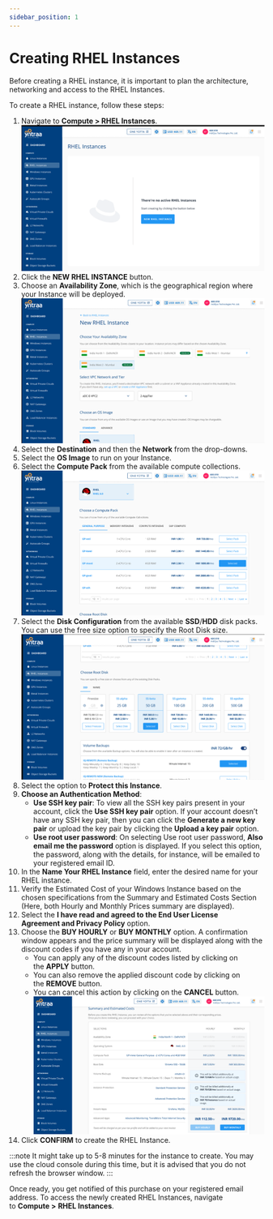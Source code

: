```yaml
---
sidebar_position: 1
---
```

# Creating RHEL Instances
Before creating a RHEL instance, it is important to plan the architecture, networking and access to the RHEL Instances. 

To create a RHEL instance, follow these steps:

1. Navigate to **Compute > RHEL Instances**.
![rhelinstance](img/rhelinstance.png)
2. Click the **NEW RHEL INSTANCE** button. 
3. Choose an **Availability Zone**, which is the geographical region where your Instance will be deployed. 
![rhelzone](img/rhelzone.png)
4. Select the **Destination** and then the **Network** from the drop-downs.
5. Select the **OS Image** to run on your Instance.
6. Select the **Compute Pack** from the available compute collections.
![computerhel](img/computerhel.png)
7. Select the **Disk Configuration** from the available **SSD**/**HDD** disk packs. You can use the free size option to specify the Root Disk size.
![rootdiskrhel](img/rootdiskrhel.png)
8. Select the option to **Protect this Instance**.
9. **Choose an Authentication Method**: 
    - **Use SSH key pair**: To view all the SSH key pairs present in your account, click the **Use SSH key pair** option. If your account doesn’t have any SSH key pair, then you can click the **Generate a new key pair** or upload the key pair by clicking the **Upload a key pair** option. 
    - **Use root user password**: On selecting Use root user password, **Also email me the password** option is displayed. If you select this option, the password, along with the details, for instance, will be emailed to your registered email ID.
10. In the **Name Your RHEL Instance** field, enter the desired name for your RHEL instance.
11. Verify the Estimated Cost of your Windows Instance based on the chosen specifications from the Summary and Estimated Costs Section (Here, both Hourly and Monthly Prices summary are displayed).
12.  Select the **I have read and agreed to the End User License Agreement and Privacy Policy** option.
13. Choose the **BUY HOURLY** or **BUY MONTHLY** option. A confirmation window appears and the price summary will be displayed along with the discount codes if you have any in your account. 
    - You can apply any of the discount codes listed by clicking on the **APPLY** button. 
    - You can also remove the applied discount code by clicking on the **REMOVE** button. 
    - You can cancel this action by clicking on the **CANCEL** button.
    ![costrhel](img/costrhel.png)
14. Click **CONFIRM** to create the RHEL Instance.

:::note
It might take up to 5-8 minutes for the instance to create. You may use the cloud console during this time, but it is advised that you do not refresh the browser window.
:::

Once ready, you get notified of this purchase on your registered email address. To access the newly created RHEL Instances, navigate to **Compute >** **RHEL Instances**.




